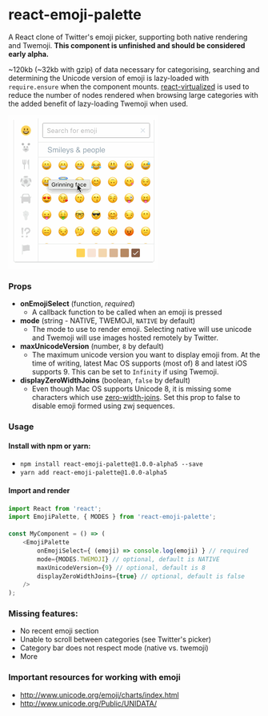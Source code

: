 # react-emoji-palette
A React clone of Twitter's emoji picker, supporting both native rendering and Twemoji. **This component is unfinished and should be considered early alpha.**

~120kb (~32kb with gzip) of data necessary for categorising, searching and determining the Unicode version of emoji is lazy-loaded with `require.ensure` when the component mounts. [react-virtualized](https://github.com/bvaughn/react-virtualized) is used to reduce the number of nodes rendered when browsing large categories with the added benefit of lazy-loading Twemoji when used.

![](https://github.com/soutar/react-emoji-palette/blob/master/react-emoji-palette.gif)

### Props

* **onEmojiSelect** (function, *required*)
  * A callback function to be called when an emoji is pressed
* **mode** (string - NATIVE, TWEMOJI, `NATIVE` by default)
  * The mode to use to render emoji. Selecting native will use unicode and Twemoji will use images hosted remotely by Twitter.
* **maxUnicodeVersion** (number, `8` by default)
  * The maximum unicode version you want to display emoji from. At the time of writing, latest Mac OS supports (most of) 8 and latest iOS supports 9. This can be set to `Infinity` if using Twemoji.
* **displayZeroWidthJoins** (boolean, `false` by default)
  * Even though Mac OS supports Unicode 8, it is missing some characters which use [zero-width-joins](http://unicode.org/emoji/charts/emoji-zwj-sequences.html). Set this prop to false to disable emoji formed using zwj sequences.

### Usage

#### Install with npm or yarn:
* `npm install react-emoji-palette@1.0.0-alpha5 --save`
* `yarn add react-emoji-palette@1.0.0-alpha5`

#### Import and render

```js
import React from 'react';
import EmojiPalette, { MODES } from 'react-emoji-palette';

const MyComponent = () => (
    <EmojiPalette
        onEmojiSelect={ (emoji) => console.log(emoji) } // required
        mode={MODES.TWEMOJI} // optional, default is NATIVE
        maxUnicodeVersion={9} // optional, default is 8
        displayZeroWidthJoins={true} // optional, default is false
    />
);

```
### Missing features:

* No recent emoji section
* Unable to scroll between categories (see Twitter's picker)
* Category bar does not respect mode (native vs. twemoji)
* More

### Important resources for working with emoji
* http://www.unicode.org/emoji/charts/index.html
* http://www.unicode.org/Public/UNIDATA/
